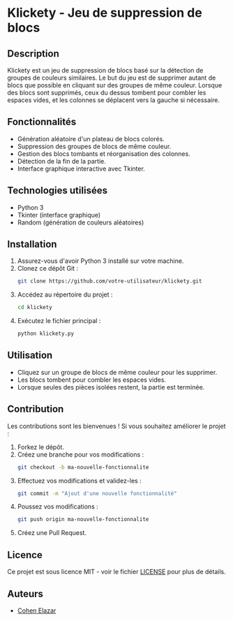 # Klickety - Jeu de suppression de blocs

## Description
Klickety est un jeu de suppression de blocs basé sur la détection de groupes de couleurs similaires. Le but du jeu est de supprimer autant de blocs que possible en cliquant sur des groupes de même couleur. Lorsque des blocs sont supprimés, ceux du dessus tombent pour combler les espaces vides, et les colonnes se déplacent vers la gauche si nécessaire.

## Fonctionnalités
- Génération aléatoire d'un plateau de blocs colorés.
- Suppression des groupes de blocs de même couleur.
- Gestion des blocs tombants et réorganisation des colonnes.
- Détection de la fin de la partie.
- Interface graphique interactive avec Tkinter.

## Technologies utilisées
- Python 3
- Tkinter (interface graphique)
- Random (génération de couleurs aléatoires)

## Installation
1. Assurez-vous d'avoir Python 3 installé sur votre machine.
2. Clonez ce dépôt Git :
   ```sh
   git clone https://github.com/votre-utilisateur/klickety.git
   ```
3. Accédez au répertoire du projet :
   ```sh
   cd klickety
   ```
4. Exécutez le fichier principal :
   ```sh
   python klickety.py
   ```

## Utilisation
- Cliquez sur un groupe de blocs de même couleur pour les supprimer.
- Les blocs tombent pour combler les espaces vides.
- Lorsque seules des pièces isolées restent, la partie est terminée.

## Contribution
Les contributions sont les bienvenues ! Si vous souhaitez améliorer le projet :
1. Forkez le dépôt.
2. Créez une branche pour vos modifications :
   ```sh
   git checkout -b ma-nouvelle-fonctionnalite
   ```
3. Effectuez vos modifications et validez-les :
   ```sh
   git commit -m "Ajout d'une nouvelle fonctionnalité"
   ```
4. Poussez vos modifications :
   ```sh
   git push origin ma-nouvelle-fonctionnalite
   ```
5. Créez une Pull Request.

## Licence
Ce projet est sous licence MIT - voir le fichier [LICENSE](LICENSE) pour plus de détails.

## Auteurs
- [Cohen Elazar](https://github.com/ElazarCohen1)

